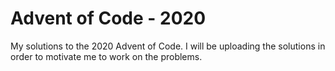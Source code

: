 # Advent of Code - 2020
My solutions to the 2020 Advent of Code. I will be uploading the solutions in order to motivate me to work on the problems.
